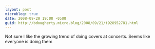 ```yaml
---
layout: post
microblog: true
date: 2008-09-20 19:00 -0500
guid: http://bdougherty.micro.blog/2008/09/21/t928952781.html
---
```

Not sure I like the growing trend of doing covers at concerts. Seems like everyone is doing them.
